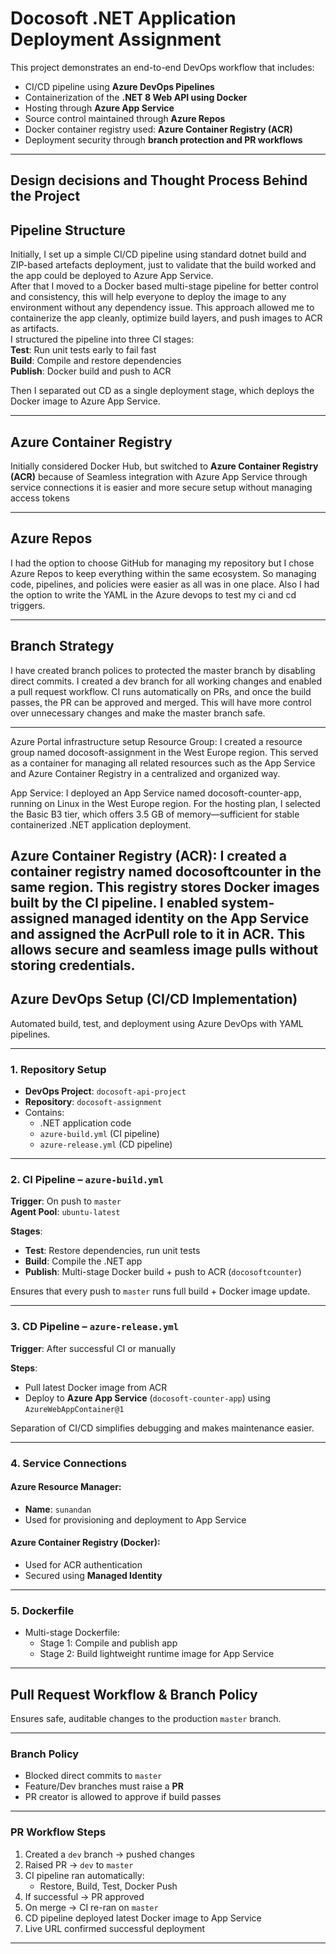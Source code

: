 # Docosoft .NET Application Deployment Assignment

This project demonstrates an end-to-end DevOps workflow that includes:

- CI/CD pipeline using **Azure DevOps Pipelines**  
- Containerization of the **.NET 8 Web API using Docker**  
- Hosting through **Azure App Service**  
- Source control maintained through **Azure Repos**  
- Docker container registry used: **Azure Container Registry (ACR)**  
- Deployment security through **branch protection and PR workflows**

---

## Design decisions and Thought Process Behind the Project

## Pipeline Structure

Initially, I set up a simple CI/CD pipeline using standard dotnet build and ZIP-based artefacts deployment, just to validate that the build worked and the app could be deployed to Azure App Service.  
After that I moved to a Docker based multi-stage pipeline for better control and consistency, this will help everyone to deploy the image to any environment without any dependency issue. This approach allowed me to containerize the app cleanly, optimize build layers, and push images to ACR as artifacts.  
I structured the pipeline into three CI stages:  
**Test**: Run unit tests early to fail fast  
**Build**: Compile and restore dependencies  
**Publish**: Docker build and push to ACR  

Then I separated out CD as a single deployment stage, which deploys the Docker image to Azure App Service.  

---

## Azure Container Registry

Initially considered Docker Hub, but switched to **Azure Container Registry (ACR)** because of Seamless integration with Azure App Service through service connections it is easier and more secure setup without managing access tokens

---

## Azure Repos

I had the option to choose GitHub for managing my repository but I chose Azure Repos to keep everything within the same ecosystem. So  managing code, pipelines, and policies were easier as all was in one place. Also I had the option to write the YAML in the Azure devops to test my ci and cd triggers. 

---

## Branch Strategy

I have created branch polices to protected the master branch by disabling direct commits. I created a dev branch for all working changes and enabled a pull request workflow. CI runs automatically on PRs, and once the build passes, the PR can be approved and merged. This will have more control over unnecessary changes and make the master branch safe.

---

Azure Portal infrastructure setup
Resource Group:
I created a resource group named docosoft-assignment in the West Europe region. This served as a container for managing all related resources such as the App Service and Azure Container Registry in a centralized and organized way.

App Service:
I deployed an App Service named docosoft-counter-app, running on Linux in the West Europe region. For the hosting plan, I selected the Basic B3 tier, which offers 3.5 GB of memory—sufficient for stable containerized .NET application deployment.

Azure Container Registry (ACR):
I created a container registry named docosoftcounter in the same region. This registry stores Docker images built by the CI pipeline. I enabled system-assigned managed identity on the App Service and assigned the AcrPull role to it in ACR. This allows secure and seamless image pulls without storing credentials.
---

## Azure DevOps Setup (CI/CD Implementation)

Automated build, test, and deployment using Azure DevOps with YAML pipelines.

---

### 1. Repository Setup

- **DevOps Project**: `docosoft-api-project`  
- **Repository**: `docosoft-assignment`  
- Contains:
  - .NET application code  
  - `azure-build.yml` (CI pipeline)  
  - `azure-release.yml` (CD pipeline)  

---

### 2. CI Pipeline – `azure-build.yml`

**Trigger**: On push to `master`  
**Agent Pool**: `ubuntu-latest`  

**Stages**:

- **Test**: Restore dependencies, run unit tests  
- **Build**: Compile the .NET app  
- **Publish**: Multi-stage Docker build + push to ACR (`docosoftcounter`)

Ensures that every push to `master` runs full build + Docker image update.

---

### 3. CD Pipeline – `azure-release.yml`

**Trigger**: After successful CI or manually

**Steps**:

- Pull latest Docker image from ACR  
- Deploy to **Azure App Service** (`docosoft-counter-app`) using `AzureWebAppContainer@1`

Separation of CI/CD simplifies debugging and makes maintenance easier.

---

### 4. Service Connections

#### Azure Resource Manager:

- **Name**: `sunandan`  
- Used for provisioning and deployment to App Service

#### Azure Container Registry (Docker):

- Used for ACR authentication  
- Secured using **Managed Identity**

---

### 5. Dockerfile

- Multi-stage Dockerfile:
  - Stage 1: Compile and publish app
  - Stage 2: Build lightweight runtime image for App Service

---

## Pull Request Workflow & Branch Policy

Ensures safe, auditable changes to the production `master` branch.

---

### Branch Policy

- Blocked direct commits to `master`
- Feature/Dev branches must raise a **PR**
- PR creator is allowed to approve if build passes

---

### PR Workflow Steps

1. Created a `dev` branch → pushed changes  
2. Raised PR → `dev` to `master`  
3. CI pipeline ran automatically:  
   - Restore, Build, Test, Docker Push  
4. If successful → PR approved  
5. On merge → CI re-ran on `master`  
6. CD pipeline deployed latest Docker image to App Service  
7. Live URL confirmed successful deployment

---
